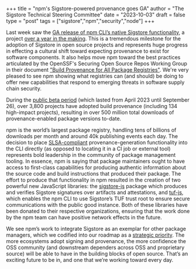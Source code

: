 +++
title = "npm's Sigstore-powered provenance goes GA"
author = "The Sigstore Technical Steering Committee"
date = "2023-10-03"
draft = false
type = "post"
tags = ["sigstore","npm","security","node"]
+++

Last week saw the [GA release of npm CLI’s native Sigstore functionality](https://github.blog/changelog/2023-09-26-npm-provenance-general-availability/), a project [over a year in the making](https://www.wired.com/story/github-code-signing-sigstore/). This is a tremendous milestone for the adoption of Sigstore in open source projects and represents huge progress in effecting a cultural shift toward expecting provenance to exist for software components. It also helps move npm toward the best practices articulated by the OpenSSF's Securing Open Source Repos Working Group in their document ["Build Provenance for All Package Registries"](https://github.com/ossf/wg-securing-software-repos/blob/main/docs/build-provenance-for-all-package-registries.md). We're very pleased to see npm showing what registries can (and should) be doing to offer new capabilities that respond to emerging threats in software supply chain security.

During the [public beta period](https://blog.sigstore.dev/npm-public-beta/) (which lasted from April 2023 until September 26), over 3,800 projects have adopted build provenance (including 134 high-impact projects), resulting in over 500 million total downloads of provenance-enabled package versions to-date. 

npm is the world’s largest package registry, handling tens of billions of downloads per month and around 40k publishing events each day. The decision to place [SLSA-compliant](https://slsa.dev/spec/v1.0/provenance) provenance-generation functionality into the CLI directly (as opposed to locating it in a CI job or external tool) represents bold leadership in the community of package management tooling. In essence, npm is saying that package maintainers ought to have access to first-class capabilities for producing authentic information about the source code and build instructions that produced their package. The effort to produce that functionality in npm resulted in the creation of two powerful new JavaScript libraries: the [sigstore-js](https://github.com/sigstore/sigstore-js) package which produces and verifies Sigstore signatures over artifacts and attestations, and [tuf-js](https://github.com/theupdateframework/tuf-js), which enables the npm CLI to use Sigstore’s TUF trust root to ensure secure communications with the public good instance. Both of these libraries have been donated to their respective organizations, ensuring that the work done by the npm team can have positive network effects in the future.

We see npm’s work to integrate Sigstore as an exemplar for other package managers, which we codified into our roadmap as a [strategic priority](https://github.com/sigstore/community/blob/main/ROADMAP.md#focus-on-oss-package-managers-as-the-primary-path-for-sigstore-adoption-in-the-oss-ecosystems). The more ecosystems adopt signing and provenance, the more confidence the OSS community (and downstream dependers across OSS and proprietary source) will be able to have in the building blocks of open source. That’s an exciting future to be in, and one that we’re working toward every day.
